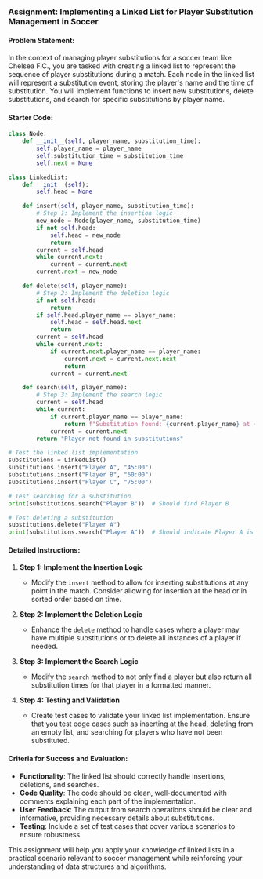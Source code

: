 ### Assignment: Implementing a Linked List for Player Substitution Management in Soccer

#### Problem Statement:
In the context of managing player substitutions for a soccer team like Chelsea F.C., you are tasked with creating a linked list to represent the sequence of player substitutions during a match. Each node in the linked list will represent a substitution event, storing the player's name and the time of substitution. You will implement functions to insert new substitutions, delete substitutions, and search for specific substitutions by player name.

#### Starter Code:
```python
class Node:
    def __init__(self, player_name, substitution_time):
        self.player_name = player_name
        self.substitution_time = substitution_time
        self.next = None

class LinkedList:
    def __init__(self):
        self.head = None

    def insert(self, player_name, substitution_time):
        # Step 1: Implement the insertion logic
        new_node = Node(player_name, substitution_time)
        if not self.head:
            self.head = new_node
            return
        current = self.head
        while current.next:
            current = current.next
        current.next = new_node

    def delete(self, player_name):
        # Step 2: Implement the deletion logic
        if not self.head:
            return
        if self.head.player_name == player_name:
            self.head = self.head.next
            return
        current = self.head
        while current.next:
            if current.next.player_name == player_name:
                current.next = current.next.next
                return
            current = current.next

    def search(self, player_name):
        # Step 3: Implement the search logic
        current = self.head
        while current:
            if current.player_name == player_name:
                return f"Substitution found: {current.player_name} at {current.substitution_time}"
            current = current.next
        return "Player not found in substitutions"

# Test the linked list implementation
substitutions = LinkedList()
substitutions.insert("Player A", "45:00")
substitutions.insert("Player B", "60:00")
substitutions.insert("Player C", "75:00")

# Test searching for a substitution
print(substitutions.search("Player B"))  # Should find Player B

# Test deleting a substitution
substitutions.delete("Player A")
print(substitutions.search("Player A"))  # Should indicate Player A is not found
```

#### Detailed Instructions:
1. **Step 1: Implement the Insertion Logic**
   - Modify the `insert` method to allow for inserting substitutions at any point in the match. Consider allowing for insertion at the head or in sorted order based on time.

2. **Step 2: Implement the Deletion Logic**
   - Enhance the `delete` method to handle cases where a player may have multiple substitutions or to delete all instances of a player if needed.

3. **Step 3: Implement the Search Logic**
   - Modify the `search` method to not only find a player but also return all substitution times for that player in a formatted manner.

4. **Step 4: Testing and Validation**
   - Create test cases to validate your linked list implementation. Ensure that you test edge cases such as inserting at the head, deleting from an empty list, and searching for players who have not been substituted.

#### Criteria for Success and Evaluation:
- **Functionality**: The linked list should correctly handle insertions, deletions, and searches.
- **Code Quality**: The code should be clean, well-documented with comments explaining each part of the implementation.
- **User Feedback**: The output from search operations should be clear and informative, providing necessary details about substitutions.
- **Testing**: Include a set of test cases that cover various scenarios to ensure robustness.

This assignment will help you apply your knowledge of linked lists in a practical scenario relevant to soccer management while reinforcing your understanding of data structures and algorithms.